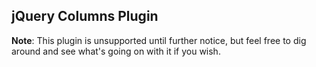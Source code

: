 jQuery Columns Plugin
---------------------

**Note**: This plugin is unsupported until further notice, but feel free to dig around and see what's going on with it if you wish.

